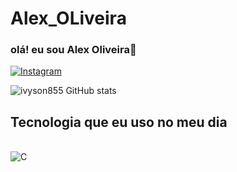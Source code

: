 # Alex_OLiveira

### olá! eu sou Alex Oliveira👋

[![Instagram](https://img.shields.io/badge/Instagram-E4405F?style=for-the-badge&logo=instagram&logoColor=white)](https://instagram.com/alexoliveira2132?igshid=OGQ5ZDc2ODk2ZA==)

![ivyson855 GitHub stats](https://github-readme-stats.vercel.app/api?username=ivyson855&show_icons=true&theme=radical)

## Tecnologia que eu uso no meu dia

<div style ="display: inline_block">
<br/>
<img aling="center" alt="C"
src="https://img.shields.io/badge/C-00599C?style=for-the-badge&logo=c&logoColor=white"/>
</div>
